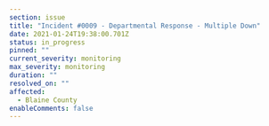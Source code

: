 ```yaml
---
section: issue
title: "Incident #0009 - Departmental Response - Multiple Down"
date: 2021-01-24T19:38:00.701Z
status: in_progress
pinned: ""
current_severity: monitoring
max_severity: monitoring
duration: ""
resolved_on: ""
affected:
  - Blaine County
enableComments: false
---
```

